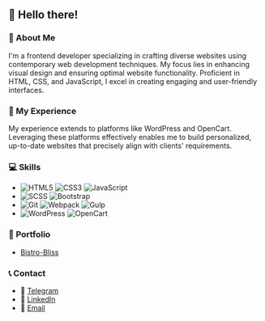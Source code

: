 ## 👋 Hello there!

### 💼 About Me
I'm a frontend developer specializing in crafting diverse websites using contemporary web development techniques. My focus lies in enhancing visual design and ensuring optimal website functionality. Proficient in HTML, CSS, and JavaScript, I excel in creating engaging and user-friendly interfaces.

### 🚀 My Experience
My experience extends to platforms like WordPress and OpenCart. Leveraging these platforms effectively enables me to build personalized, up-to-date websites that precisely align with clients' requirements.

### 💻 Skills
- ![HTML5](https://img.shields.io/badge/-HTML5-E34F26?logo=html5&logoColor=white&style=flat) ![CSS3](https://img.shields.io/badge/-CSS3-1572B6?logo=css3&logoColor=white&style=flat) ![JavaScript](https://img.shields.io/badge/-JavaScript-F7DF1E?logo=javascript&logoColor=black&style=flat)
- ![SCSS](https://img.shields.io/badge/-SCSS-CC6699?logo=sass&logoColor=white&style=flat) ![Bootstrap](https://img.shields.io/badge/-Bootstrap-7952B3?logo=bootstrap&logoColor=white&style=flat)
- ![Git](https://img.shields.io/badge/-Git-F05032?logo=git&logoColor=white&style=flat) ![Webpack](https://img.shields.io/badge/-Webpack-8DD6F9?logo=webpack&logoColor=black&style=flat) ![Gulp](https://img.shields.io/badge/-Gulp-CF4647?logo=gulp&logoColor=white&style=flat)
- ![WordPress](https://img.shields.io/badge/-WordPress-21759B?logo=wordpress&logoColor=white&style=flat) ![OpenCart](https://img.shields.io/badge/-OpenCart-DD4814?logo=opencart&logoColor=white&style=flat)

### 🌟 Portfolio
- [Bistro-Bliss](https://idanylomelnyk.github.io/bistro-bliss/)

### 📞 Contact
- 📱 [Telegram](https://t.me/idanylomelnyk)
- 🔗 [LinkedIn](https://www.linkedin.com/in/idanylomelnyk/)
- 📧 [Email](https://idanylomelnyk@gmail.com)
